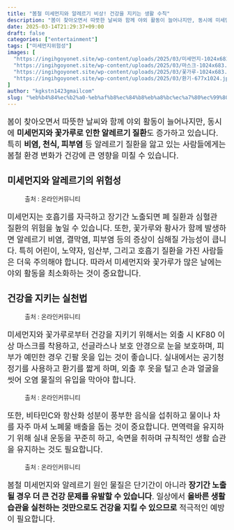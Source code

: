 ```yaml
---
title: "봄철 미세먼지와 알레르기 비상! 건강을 지키는 생활 수칙"
description: "봄이 찾아오면서 따뜻한 날씨와 함께 야외 활동이 늘어나지만, 동시에 미세먼지와 꽃가루로 인한 알레르기 질환도 증가하고 있습니다. 특히 비염, 천식, 피부염 등 알레르기 질환을 앓고 있는 사람들에게는 봄철 환경 변화가 건강에 큰 영향을 미칠 수 있습니다."
date: 2025-03-14T21:29:37+09:00
draft: false
categories: ["entertainment"]
tags: ["미세먼지위험성"]
images: [
  "https://ingihgoyonet.site/wp-content/uploads/2025/03/미세먼지-1024x683.jpg"
  "https://ingihgoyonet.site/wp-content/uploads/2025/03/마스크-1024x683.jpg"
  "https://ingihgoyonet.site/wp-content/uploads/2025/03/꽃가루-1024x683.jpg"
  "https://ingihgoyonet.site/wp-content/uploads/2025/03/환기-677x1024.jpg"
]
author: "kgkstn1423gmailcom"
slug: "%eb%b4%84%ec%b2%a0-%eb%af%b8%ec%84%b8%eb%a8%bc%ec%a7%80%ec%99%80-%ec%95%8c%eb%a0%88%eb%a5%b4%ea%b8%b0-%eb%b9%84%ec%83%81-%ea%b1%b4%ea%b0%95%ec%9d%84-%ec%a7%80%ed%82%a4%eb%8a%94-%ec%83%9d%ed%99%9c"
---
```


<p style="font-size:18px">봄이 찾아오면서 따뜻한 날씨와 함께 야외 활동이 늘어나지만, 동시에 <strong>미세먼지와 꽃가루로 인한 알레르기 질환</strong>도 증가하고 있습니다. 특히 <strong>비염, 천식, 피부염</strong> 등 알레르기 질환을 앓고 있는 사람들에게는 봄철 환경 변화가 건강에 큰 영향을 미칠 수 있습니다.</p> <h2 >미세먼지와 알레르기의 위험성</h2> <figure ><img src="https://ingihgoyonet.site/wp-content/uploads/2025/03/미세먼지-1024x683.jpg" alt="" style="aspect-ratio:16/9;object-fit:cover"/><figcaption >출처 : 온라인커뮤니티</figcaption></figure> <p style="font-size:18px">미세먼지는 호흡기를 자극하고 장기간 노출되면 폐 질환과 심혈관 질환의 위험을 높일 수 있습니다. 또한, 꽃가루와 황사가 함께 발생하면 알레르기 비염, 결막염, 피부염 등의 증상이 심해질 가능성이 큽니다. 특히 어린이, 노약자, 임산부, 그리고 호흡기 질환을 가진 사람들은 더욱 주의해야 합니다. 따라서 미세먼지와 꽃가루가 많은 날에는 야외 활동을 최소화하는 것이 중요합니다.</p> <h2 >건강을 지키는 실천법</h2> <figure ><img src="https://ingihgoyonet.site/wp-content/uploads/2025/03/마스크-1024x683.jpg" alt="" style="aspect-ratio:16/9;object-fit:cover"/><figcaption >출처 : 온라인커뮤니티</figcaption></figure> <p style="font-size:18px">미세먼지와 꽃가루로부터 건강을 지키기 위해서는 외출 시 KF80 이상 마스크를 착용하고, 선글라스나 보호 안경으로 눈을 보호하며, 피부가 예민한 경우 긴팔 옷을 입는 것이 좋습니다. 실내에서는 공기청정기를 사용하고 환기를 짧게 하며, 외출 후 옷을 털고 손과 얼굴을 씻어 오염 물질의 유입을 막아야 합니다. </p> <figure ><img src="https://ingihgoyonet.site/wp-content/uploads/2025/03/꽃가루-1024x683.jpg" alt="" style="aspect-ratio:16/9;object-fit:cover"/><figcaption >출처 : 온라인커뮤니티</figcaption></figure> <p style="font-size:18px">또한, 비타민C와 항산화 성분이 풍부한 음식을 섭취하고 물이나 차를 자주 마셔 노폐물 배출을 돕는 것이 중요합니다. 면역력을 유지하기 위해 실내 운동을 꾸준히 하고, 숙면을 취하며 규칙적인 생활 습관을 유지하는 것도 필요합니다.</p> <figure ><img src="https://ingihgoyonet.site/wp-content/uploads/2025/03/환기-677x1024.jpg" alt="" style="aspect-ratio:16/9;object-fit:cover"/><figcaption >출처 : 온라인커뮤니티</figcaption></figure> <p style="font-size:18px">봄철 미세먼지와 알레르기 원인 물질은 단기간이 아니라 <strong>장기간 노출될 경우 더 큰 건강 문제를 유발할 수 있습니다</strong>. 일상에서 <strong>올바른 생활 습관을 실천하는 것만으로도 건강을 지킬 수 있으므로</strong> 적극적인 예방이 필요합니다.</p>